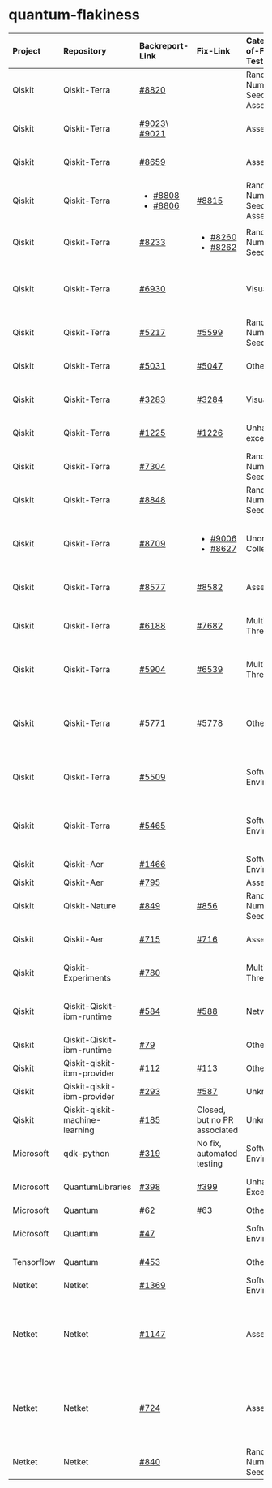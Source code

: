 # quantum-flakiness
| Project |  Repository |               Backreport-Link                   |  Fix-Link | Categories-of-Flaky-Test |      Categories-of-Fix            |
| :---    |    :---     |                       :---                      |  :---    |         :---              |              :---                 |
| Qiskit  | Qiskit-Terra | [#8820](https://github.com/Qiskit/qiskit-terra/pull/8820) |           |   Random Number Seed, Assertion    | Fix random seed to a fixed value  |
| Qiskit  | Qiskit-Terra | [#9023](https://github.com/Qiskit/qiskit-terra/pull/9023)\\  [#9021](https://github.com/Qiskit/qiskit-terra/pull/9021) |   | Assertion | Loose the thresholds of an assertion |
| Qiskit  | Qiskit-Terra | [#8659](https://github.com/Qiskit/qiskit-terra/pull/8659) |           | Assertion | Loose thresholds of equal test |
| Qiskit  | Qiskit-Terra | <ul><li>[#8808](https://github.com/Qiskit/qiskit-terra/pull/8808)</li><li>[#8806](https://github.com/Qiskit/qiskit-terra/issues/8806)</li></ul> | [#8815](https://github.com/Qiskit/qiskit-terra/pull/8815) | Random Number Seed, Assertion | Fixed random seed, and more |
| Qiskit  | Qiskit-Terra | [#8233](https://github.com/Qiskit/qiskit-terra/issues/8233) | <ul><li>[#8260](https://github.com/Qiskit/qiskit-terra/pull/8260)</li><li>[#8262](https://github.com/Qiskit/qiskit-terra/pull/8262)</li></ul> | Random Number Seed | Fixed random seed |
| Qiskit  | Qiskit-Terra | [#6930](https://github.com/Qiskit/qiskit-terra/pull/6930) |           |       Visualization      | Add wrappers to detect incomplete file formats  |
| Qiskit  | Qiskit-Terra | [#5217](https://github.com/Qiskit/qiskit-terra/issues/5217) | [#5599](https://github.com/Qiskit/qiskit-terra/pull/5599) | Random Number Seed  | Fixed random seed |
| Qiskit  | Qiskit-Terra | [#5031](https://github.com/Qiskit/qiskit-terra/issues/5031) | [#5047](https://github.com/Qiskit/qiskit-terra/pull/5047) | Others | Remove hypothesis deadline  |
| Qiskit  | Qiskit-Terra | [#3283](https://github.com/Qiskit/qiskit-terra/issues/3283) | [#3284](https://github.com/Qiskit/qiskit-terra/pull/3284) | Visualization | Update reference files |
| Qiskit  | Qiskit-Terra | [#1225](https://github.com/Qiskit/qiskit-terra/issues/1225) | [#1226](https://github.com/Qiskit/qiskit-terra/pull/1226) | Unhandled exception | Add exception handler |
| Qiskit  | Qiskit-Terra | [#7304](https://github.com/Qiskit/qiskit-terra/pull/7304) |           |   Random Number Seed | Fixed random number seed |
| Qiskit  | Qiskit-Terra | [#8848](https://github.com/Qiskit/qiskit-terra/pull/8848) |           |   Random Number Seed | Fixed random seed |
| Qiskit  | Qiskit-Terra | [#8709](https://github.com/Qiskit/qiskit-terra/issues/8709) | <ul><li>[#9006](https://github.com/Qiskit/qiskit-terra/pull/9006)</li><li>[#8627](https://github.com/Qiskit/qiskit-terra/pull/8627)</li></ul>  | Unordered Collection | Compare key-by-key instead of the insertion order |
| Qiskit  | Qiskit-Terra | [#8577](https://github.com/Qiskit/qiskit-terra/issues/8577) | [#8582](https://github.com/Qiskit/qiskit-terra/pull/8582) | Assertion | Remove time senstive assert |
| Qiskit  | Qiskit-Terra | [#6188](https://github.com/Qiskit/qiskit-terra/issues/6188) | [#7682](https://github.com/Qiskit/qiskit-terra/pull/7682) | Multi-Threading | Bumping the minimum symengine version |
| Qiskit  | Qiskit-Terra | [#5904](https://github.com/Qiskit/qiskit-terra/issues/5904) | [#6539](https://github.com/Qiskit/qiskit-terra/pull/6539) | Multi-Threading | Disables the use of parallel sphinx |
| Qiskit  | Qiskit-Terra | [#5771](https://github.com/Qiskit/qiskit-terra/issues/5771) | [#5778](https://github.com/Qiskit/qiskit-terra/pull/5778) | Others | Ensuring all instruction objects in scheduled circuit are different |
| Qiskit  | Qiskit-Terra | [#5509](https://github.com/Qiskit/qiskit-terra/pull/5509) |           | Software Environment | Change the deprecation shim in qiskit.util |
| Qiskit  | Qiskit-Terra | [#5465](https://github.com/Qiskit/qiskit-terra/pull/5465) |           | Software Environment | "Expands the macOS skip on the tests to be python >= 3.8" |
| Qiskit  | Qiskit-Aer | [#1466](https://github.com/Qiskit/qiskit-aer/issues/1466) |           | Software Environment |  |
| Qiskit  | Qiskit-Aer | [#795](https://github.com/Qiskit/qiskit-aer/pull/795) |           |  Assertion |  |
| Qiskit  | Qiskit-Nature | [#849](https://github.com/Qiskit/qiskit-nature/issues/849) | [#856](https://github.com/Qiskit/qiskit-nature/pull/856) | Random Number Seed | Fix random seed |
| Qiskit  | Qiskit-Aer | [#715](https://github.com/Qiskit/qiskit-nature/issues/715) | [#716](https://github.com/Qiskit/qiskit-nature/pull/716) | Assertion | Add approximate equal |
| Qiskit  | Qiskit-Experiments | [#780](https://github.com/Qiskit/qiskit-experiments/pull/780) |        | Multi-Threading | Set the number of threads to 1 |
| Qiskit  | Qiskit-Qiskit-ibm-runtime | [#584](https://github.com/Qiskit/qiskit-ibm-runtime/issues/584) | [#588](https://github.com/Qiskit/qiskit-ibm-runtime/pull/588) | Network | Wait until websocket finished connection |
| Qiskit  | Qiskit-Qiskit-ibm-runtime | [#79](https://github.com/Qiskit/qiskit-ibm-runtime/pull/79) |           | Others | Set unique program id |
| Qiskit  | Qiskit-qiskit-ibm-provider | [#112](https://github.com/Qiskit/qiskit-ibm-provider/issues/112) | [#113](https://github.com/Qiskit/qiskit-ibm-provider/pull/113) | Others | Filter test |
| Qiskit  | Qiskit-qiskit-ibm-provider | [#293](https://github.com/Qiskit/qiskit-ibm-provider/issues/293) | [#587](https://github.com/Qiskit/qiskit-ibmq-provider/pull/587) | Unknown | |
| Qiskit  | Qiskit-qiskit-machine-learning | [#185](https://github.com/Qiskit/qiskit-machine-learning/issues/185) | Closed, but no PR associated | Unknown | Set the number of threads to 1 |
| Microsoft  | qdk-python | [#319](https://github.com/microsoft/qdk-python/issues/319) | No fix, automated testing | Software Environment | Live test in CI |
| Microsoft  | QuantumLibraries | [#398](https://github.com/microsoft/QuantumLibraries/issues/398) | [#399](https://github.com/microsoft/QuantumLibraries/pull/399) | Unhandled Exceptions | Ignore negative value |
| Microsoft  | Quantum | [#62](https://github.com/microsoft/Quantum/issues/62) | [#63](https://github.com/microsoft/Quantum/pull/63) | Others | Delete space |
| Microsoft  | Quantum | [#47](https://github.com/microsoft/Quantum/pull/47) | | Software Environment | Update the version of Electron |
| Tensorflow | Quantum | [#453](https://github.com/tensorflow/quantum/pull/453) |           | Others | Fixed output manually |
| Netket  | Netket | [#1369](https://github.com/netket/netket/pull/1369) |           | Software Environment | Simplified tests |
| Netket  | Netket | [#1147](https://github.com/netket/netket/pull/1147) |           | Assertion | Bump assert tolerance (replace hard-coded tolerance with the error of mean) |
| Netket  | Netket | [#724](https://github.com/netket/netket/pull/724) |           | Assertion | Bump assert tolerance (from atol=1e-10 to 1e-8), atol=absolute tolerance |
| Netket  | Netket | [#840](https://github.com/netket/netket/pull/840) |           | Random Number Seed | Fix random seed |










